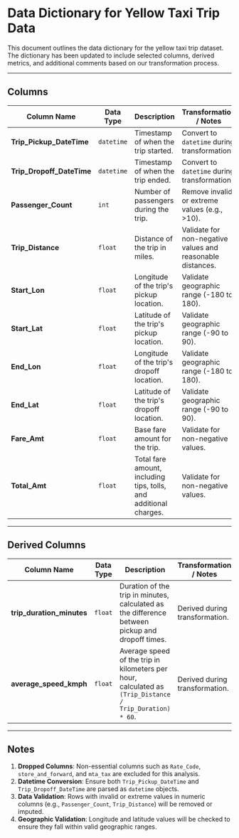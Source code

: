 # **Data Dictionary for Yellow Taxi Trip Data**

This document outlines the data dictionary for the yellow taxi trip dataset. The dictionary has been updated to include selected columns, derived metrics, and additional comments based on our transformation process.

---

## **Columns**

| Column Name             | Data Type     | Description                                                                                  | Transformation / Notes                                      |
|-------------------------|---------------|----------------------------------------------------------------------------------------------|-----------------------------------------------------------|
| **Trip_Pickup_DateTime**  | `datetime`    | Timestamp of when the trip started.                                                          | Convert to `datetime` during transformation.               |
| **Trip_Dropoff_DateTime** | `datetime`    | Timestamp of when the trip ended.                                                            | Convert to `datetime` during transformation.               |
| **Passenger_Count**       | `int`         | Number of passengers during the trip.                                                        | Remove invalid or extreme values (e.g., >10).              |
| **Trip_Distance**         | `float`       | Distance of the trip in miles.                                                               | Validate for non-negative values and reasonable distances. |
| **Start_Lon**             | `float`       | Longitude of the trip's pickup location.                                                     | Validate geographic range (-180 to 180).                   |
| **Start_Lat**             | `float`       | Latitude of the trip's pickup location.                                                      | Validate geographic range (-90 to 90).                     |
| **End_Lon**               | `float`       | Longitude of the trip's dropoff location.                                                    | Validate geographic range (-180 to 180).                   |
| **End_Lat**               | `float`       | Latitude of the trip's dropoff location.                                                     | Validate geographic range (-90 to 90).                     |
| **Fare_Amt**              | `float`       | Base fare amount for the trip.                                                               | Validate for non-negative values.                          |
| **Total_Amt**             | `float`       | Total fare amount, including tips, tolls, and additional charges.                            | Validate for non-negative values.                          |

---

## **Derived Columns**

| Column Name             | Data Type     | Description                                                                                  | Transformation / Notes                                      |
|-------------------------|---------------|----------------------------------------------------------------------------------------------|-----------------------------------------------------------|
| **trip_duration_minutes** | `float`       | Duration of the trip in minutes, calculated as the difference between pickup and dropoff times. | Derived during transformation.                             |
| **average_speed_kmph**    | `float`       | Average speed of the trip in kilometers per hour, calculated as `(Trip_Distance / Trip_Duration) * 60`. | Derived during transformation.                             |

---

## **Notes**

1. **Dropped Columns**: Non-essential columns such as `Rate_Code`, `store_and_forward`, and `mta_tax` are excluded for this analysis.
2. **Datetime Conversion**: Ensure both `Trip_Pickup_DateTime` and `Trip_Dropoff_DateTime` are parsed as `datetime` objects.
3. **Data Validation**: Rows with invalid or extreme values in numeric columns (e.g., `Passenger_Count`, `Trip_Distance`) will be removed or imputed.
4. **Geographic Validation**: Longitude and latitude values will be checked to ensure they fall within valid geographic ranges.